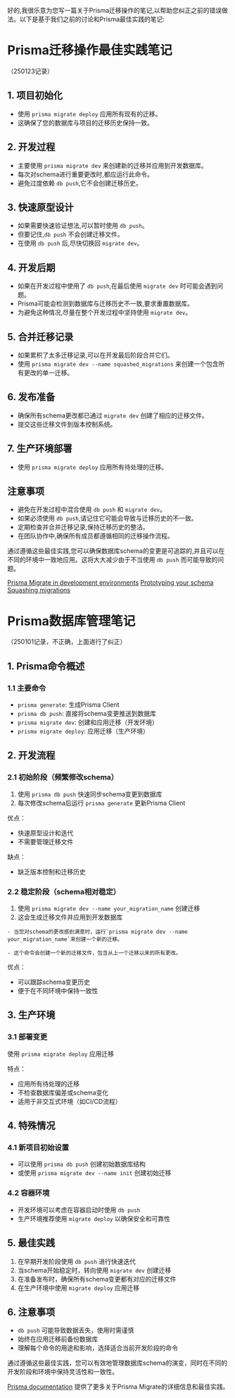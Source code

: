 好的,我很乐意为您写一篇关于Prisma迁移操作的笔记,以帮助您纠正之前的错误做法。以下是基于我们之前的讨论和Prisma最佳实践的笔记:

# Prisma迁移操作最佳实践笔记
（250123记录）

## 1. 项目初始化

- 使用 `prisma migrate deploy` 应用所有现有的迁移。
- 这确保了您的数据库与项目的迁移历史保持一致。

## 2. 开发过程

- 主要使用 `prisma migrate dev` 来创建新的迁移并应用到开发数据库。
- 每次对schema进行重要更改时,都应运行此命令。
- 避免过度依赖 `db push`,它不会创建迁移历史。

## 3. 快速原型设计

- 如果需要快速验证想法,可以暂时使用 `db push`。
- 但要记住,`db push` 不会创建迁移文件。
- 在使用 `db push` 后,尽快切换回 `migrate dev`。

## 4. 开发后期

- 如果在开发过程中使用了 `db push`,在最后使用 `migrate dev` 时可能会遇到问题。
- Prisma可能会检测到数据库与迁移历史不一致,要求重置数据库。
- 为避免这种情况,尽量在整个开发过程中坚持使用 `migrate dev`。

## 5. 合并迁移记录

- 如果累积了太多迁移记录,可以在开发最后阶段合并它们。
- 使用 `prisma migrate dev --name squashed_migrations` 来创建一个包含所有更改的单一迁移。

## 6. 发布准备

- 确保所有schema更改都已通过 `migrate dev` 创建了相应的迁移文件。
- 提交这些迁移文件到版本控制系统。

## 7. 生产环境部署

- 使用 `prisma migrate deploy` 应用所有待处理的迁移。

## 注意事项

- 避免在开发过程中混合使用 `db push` 和 `migrate dev`。
- 如果必须使用 `db push`,请记住它可能会导致与迁移历史的不一致。
- 定期检查并合并迁移记录,保持迁移历史的整洁。
- 在团队协作中,确保所有成员都遵循相同的迁移操作流程。

通过遵循这些最佳实践,您可以确保数据库schema的变更是可追踪的,并且可以在不同的环境中一致地应用。这将大大减少由于不当使用 `db push` 而可能导致的问题。

[Prisma Migrate in development environments](https://www.prisma.io/docs/orm/prisma-migrate/workflows/development-and-production#development-environments)
[Prototyping your schema](https://www.prisma.io/docs/orm/prisma-migrate/workflows/prototyping-your-schema)
[Squashing migrations](https://www.prisma.io/docs/orm/prisma-migrate/workflows/squashing-migrations)

# Prisma数据库管理笔记
（250101记录，不正确，上面进行了纠正）

## 1. Prisma命令概述

### 1.1 主要命令
- `prisma generate`: 生成Prisma Client
- `prisma db push`: 直接将schema变更推送到数据库
- `prisma migrate dev`: 创建和应用迁移（开发环境）
- `prisma migrate deploy`: 应用迁移（生产环境）

## 2. 开发流程

### 2.1 初始阶段（频繁修改schema）
1. 使用 `prisma db push` 快速同步schema变更到数据库
2. 每次修改schema后运行 `prisma generate` 更新Prisma Client

优点：
- 快速原型设计和迭代
- 不需要管理迁移文件

缺点：
- 缺乏版本控制和迁移历史

### 2.2 稳定阶段（schema相对稳定）
1. 使用 `prisma migrate dev --name your_migration_name` 创建迁移
2. 这会生成迁移文件并应用到开发数据库

```
- 当您对schema的更改感到满意时，运行`prisma migrate dev --name your_migration_name`来创建一个新的迁移。
    
- 这个命令会创建一个新的迁移文件，包含从上一个迁移以来的所有更改。
```

优点：
- 可以跟踪schema变更历史
- 便于在不同环境中保持一致性

## 3. 生产环境

### 3.1 部署变更
使用 `prisma migrate deploy` 应用迁移

特点：
- 应用所有待处理的迁移
- 不检查数据库偏差或schema变化
- 适用于非交互式环境（如CI/CD流程）

## 4. 特殊情况

### 4.1 新项目初始设置
- 可以使用 `prisma db push` 创建初始数据库结构
- 或使用 `prisma migrate dev --name init` 创建初始迁移

### 4.2 容器环境
- 开发环境可以考虑在容器启动时使用 `db push`
- 生产环境推荐使用 `migrate deploy` 以确保安全和可靠性

## 5. 最佳实践

1. 在早期开发阶段使用 `db push` 进行快速迭代
2. 当schema开始稳定时，转向使用 `migrate dev` 创建迁移
3. 在准备发布时，确保所有schema变更都有对应的迁移文件
4. 在生产环境中使用 `migrate deploy` 应用迁移

## 6. 注意事项

- `db push` 可能导致数据丢失，使用时需谨慎
- 始终在应用迁移前备份数据库
- 理解每个命令的用途和影响，选择适合当前开发阶段的命令

通过遵循这些最佳实践，您可以有效地管理数据库schema的演变，同时在不同的开发阶段和环境中保持灵活性和一致性。

[Prisma documentation](https://www.prisma.io/docs/orm/prisma-migrate/understanding-prisma-migrate/mental-model) 提供了更多关于Prisma Migrate的详细信息和最佳实践。